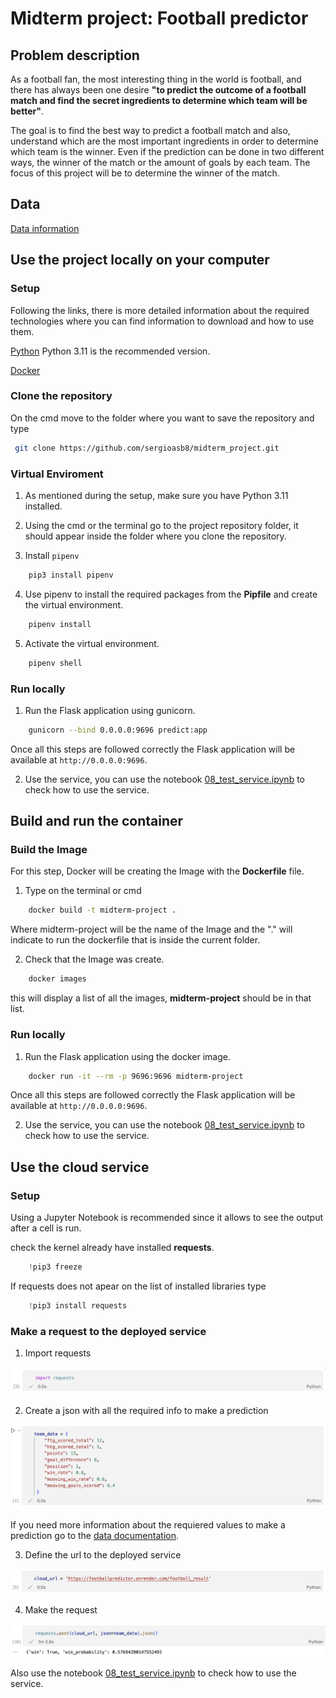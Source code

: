 # Midterm project: Football predictor


## Problem description

As a football fan, the most interesting thing in the world is football, and there has always been one desire __"to predict the outcome of a football match and find the secret ingredients to determine which team will be better"__. 

The goal is to find the best way to predict a football match and also, understand which are the most important ingredients in order to determine which team is the winner. Even if the prediction can be done in two different ways, the winner of the match or the amount of goals by each team. The focus of this project will be to determine the winner of the match.


## Data

[Data information](https://github.com/sergioasb8/midterm_project/blob/main/data/data.md)


## Use the project locally on your computer

### Setup

Following the links, there is more detailed information about the required technologies where you can find information to download and how to use them.

[Python](https://www.python.org/) Python 3.11 is the recommended version.

[Docker](https://www.docker.com/)

### Clone the repository

On the cmd move to the folder where you want to save the repository and type

```bash
 git clone https://github.com/sergioasb8/midterm_project.git
```

### Virtual Enviroment

1. As mentioned during the setup, make sure you have Python 3.11 installed.

2. Using the cmd or the terminal go to the project repository folder, it should appear inside the folder where you clone the repository.

3. Install ```pipenv```

```bash
    pip3 install pipenv
```

4. Use pipenv to install the required packages from the **Pipfile** and create the virtual environment.

```bash
    pipenv install
```

5. Activate the virtual environment.

```bash
    pipenv shell
```


### Run locally

1. Run the Flask application using gunicorn.

```bash
    gunicorn --bind 0.0.0.0:9696 predict:app
```

Once all this steps are followed correctly the Flask application will be available at ```http://0.0.0.0:9696```.

2. Use the service, you can use the notebook [08_test_service.ipynb](https://github.com/sergioasb8/midterm_project/blob/main/notebooks/08_test_service.ipynb) to check how to use the service.


## Build and run the container

### Build the Image

For this step, Docker will be creating the Image with the **Dockerfile** file.

1. Type on the terminal or cmd

```bash
    docker build -t midterm-project .
```

Where midterm-project will be the name of the Image and the "." will indicate to run the dockerfile that is inside the current folder.

2. Check that the Image was create.

```bash
    docker images
```

this will display a list of all the images, **midterm-project** should be in that list.

### Run locally

1. Run the Flask application using the docker image.

```bash
    docker run -it --rm -p 9696:9696 midterm-project
```

Once all this steps are followed correctly the Flask application will be available at ```http://0.0.0.0:9696```.

2. Use the service, you can use the notebook [08_test_service.ipynb](https://github.com/sergioasb8/midterm_project/blob/main/notebooks/08_test_service.ipynb) to check how to use the service.



## Use the cloud service

### Setup

Using a Jupyter Notebook is recommended since it allows to see the output after a cell is run.

check the kernel already have installed **requests**.

```python
    !pip3 freeze
```

If requests does not apear on the list of installed libraries type

```python
    !pip3 install requests
```

### Make a request to the deployed service

1. Import requests

![Alt text](import_requests.png)

2. Create a json with all the required info to make a prediction

![Alt text](input_json.png)

If you need more information about the requiered values to make a prediction go to the [data documentation](https://github.com/sergioasb8/midterm_project/blob/main/data/data.md#input-data-to-predict).


3. Define the url to the deployed service

![Alt text](service_url.png)

4. Make the request

![Alt text](make_prediction.png)

Also use the notebook [08_test_service.ipynb](https://github.com/sergioasb8/midterm_project/blob/main/notebooks/08_test_service.ipynb) to check how to use the service.
